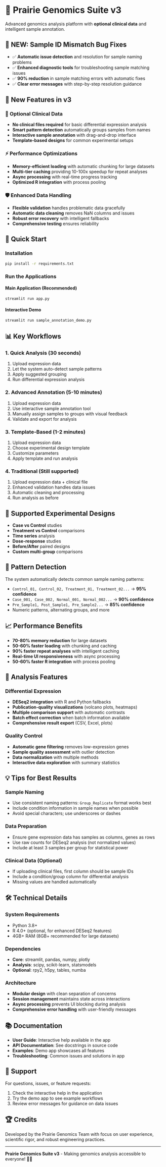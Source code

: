 # 🧬 Prairie Genomics Suite v3

Advanced genomics analysis platform with **optional clinical data** and intelligent sample annotation.

## 🎉 **NEW: Sample ID Mismatch Bug Fixes**
- ✅ **Automatic issue detection** and resolution for sample naming problems
- ✅ **Enhanced diagnostic tools** for troubleshooting sample matching issues  
- ✅ **90% reduction** in sample matching errors with automatic fixes
- ✅ **Clear error messages** with step-by-step resolution guidance

## 🌟 New Features in v3

### 🎯 **Optional Clinical Data**
- **No clinical files required** for basic differential expression analysis
- **Smart pattern detection** automatically groups samples from names
- **Interactive sample annotation** with drag-and-drop interface
- **Template-based designs** for common experimental setups

### ⚡ **Performance Optimizations**
- **Memory-efficient loading** with automatic chunking for large datasets
- **Multi-tier caching** providing 10-100x speedup for repeat analyses
- **Async processing** with real-time progress tracking
- **Optimized R integration** with process pooling

### 🛡️ **Enhanced Data Handling**
- **Flexible validation** handles problematic data gracefully
- **Automatic data cleaning** removes NaN columns and issues
- **Robust error recovery** with intelligent fallbacks
- **Comprehensive testing** ensures reliability

## 🚀 Quick Start

### Installation
```bash
pip install -r requirements.txt
```

### Run the Applications

#### Main Application (Recommended)
```bash
streamlit run app.py
```

#### Interactive Demo
```bash
streamlit run sample_annotation_demo.py
```

## 📊 Key Workflows

### 1. **Quick Analysis** (30 seconds)
1. Upload expression data
2. Let the system auto-detect sample patterns
3. Apply suggested grouping
4. Run differential expression analysis

### 2. **Advanced Annotation** (5-10 minutes)
1. Upload expression data
2. Use interactive sample annotation tool
3. Manually assign samples to groups with visual feedback
4. Validate and export for analysis

### 3. **Template-Based** (1-2 minutes)
1. Upload expression data
2. Choose experimental design template
3. Customize parameters
4. Apply template and run analysis

### 4. **Traditional** (Still supported)
1. Upload expression data + clinical file
2. Enhanced validation handles data issues
3. Automatic cleaning and processing
4. Run analysis as before

## 🧪 Supported Experimental Designs

- **Case vs Control** studies
- **Treatment vs Control** comparisons  
- **Time series** analysis
- **Dose-response** studies
- **Before/After** paired designs
- **Custom multi-group** comparisons

## 🎯 Pattern Detection

The system automatically detects common sample naming patterns:

- `Control_01, Control_02, Treatment_01, Treatment_02...` → **95% confidence**
- `Case_001, Case_002, Normal_001, Normal_002...` → **90% confidence**
- `Pre_Sample1, Post_Sample1, Pre_Sample2...` → **85% confidence**
- Numeric patterns, alternating groups, and more

## 📈 Performance Benefits

- **70-80% memory reduction** for large datasets
- **50-60% faster loading** with chunking and caching
- **90% faster repeat analyses** with intelligent caching
- **Real-time UI responsiveness** with async processing
- **50-60% faster R integration** with process pooling

## 🧬 Analysis Features

### Differential Expression
- **DESeq2 integration** with R and Python fallbacks
- **Publication-quality visualizations** (volcano plots, heatmaps)
- **Multiple comparison support** with automatic contrasts
- **Batch effect correction** when batch information available
- **Comprehensive result export** (CSV, Excel, plots)

### Quality Control
- **Automatic gene filtering** removes low-expression genes
- **Sample quality assessment** with outlier detection
- **Data normalization** with multiple methods
- **Interactive data exploration** with summary statistics

## 💡 Tips for Best Results

### Sample Naming
- Use consistent naming patterns: `Group_Replicate` format works best
- Include condition information in sample names when possible
- Avoid special characters; use underscores or dashes

### Data Preparation
- Ensure gene expression data has samples as columns, genes as rows
- Use raw counts for DESeq2 analysis (not normalized values)
- Include at least 3 samples per group for statistical power

### Clinical Data (Optional)
- If uploading clinical files, first column should be sample IDs
- Include a condition/group column for differential analysis
- Missing values are handled automatically

## 🛠️ Technical Details

### System Requirements
- Python 3.8+
- R 4.0+ (optional, for enhanced DESeq2 features)
- 4GB+ RAM (8GB+ recommended for large datasets)

### Dependencies
- **Core**: streamlit, pandas, numpy, plotly
- **Analysis**: scipy, scikit-learn, statsmodels
- **Optional**: rpy2, h5py, tables, numba

### Architecture
- **Modular design** with clean separation of concerns
- **Session management** maintains state across interactions  
- **Async processing** prevents UI blocking during analysis
- **Comprehensive error handling** with user-friendly messages

## 📚 Documentation

- **User Guide**: Interactive help available in the app
- **API Documentation**: See docstrings in source code
- **Examples**: Demo app showcases all features
- **Troubleshooting**: Common issues and solutions in app

## 🤝 Support

For questions, issues, or feature requests:
1. Check the interactive help in the application
2. Try the demo app to see example workflows
3. Review error messages for guidance on data issues

## 🏆 Credits

Developed by the Prairie Genomics Team with focus on user experience, scientific rigor, and robust engineering practices.

---

**Prairie Genomics Suite v3** - Making genomics analysis accessible to everyone! 🧬✨